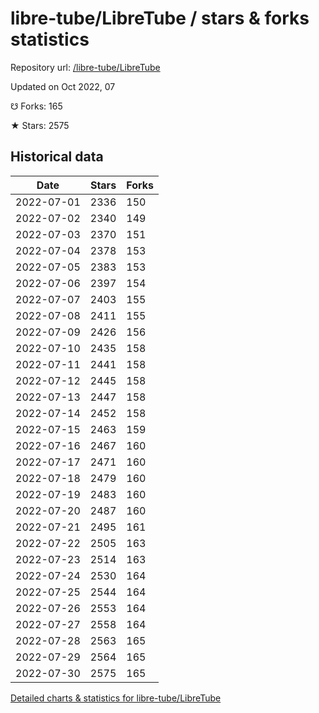 # libre-tube/LibreTube / stars & forks statistics

Repository url: [/libre-tube/LibreTube](https://github.com/libre-tube/LibreTube)

Updated on Oct 2022, 07

☋ Forks: 165

★ Stars: 2575

## Historical data
| Date | Stars | Forks |
|------|-------|-------|
| 2022-07-01 | 2336 | 150 | 
| 2022-07-02 | 2340 | 149 | 
| 2022-07-03 | 2370 | 151 | 
| 2022-07-04 | 2378 | 153 | 
| 2022-07-05 | 2383 | 153 | 
| 2022-07-06 | 2397 | 154 | 
| 2022-07-07 | 2403 | 155 | 
| 2022-07-08 | 2411 | 155 | 
| 2022-07-09 | 2426 | 156 | 
| 2022-07-10 | 2435 | 158 | 
| 2022-07-11 | 2441 | 158 | 
| 2022-07-12 | 2445 | 158 | 
| 2022-07-13 | 2447 | 158 | 
| 2022-07-14 | 2452 | 158 | 
| 2022-07-15 | 2463 | 159 | 
| 2022-07-16 | 2467 | 160 | 
| 2022-07-17 | 2471 | 160 | 
| 2022-07-18 | 2479 | 160 | 
| 2022-07-19 | 2483 | 160 | 
| 2022-07-20 | 2487 | 160 | 
| 2022-07-21 | 2495 | 161 | 
| 2022-07-22 | 2505 | 163 | 
| 2022-07-23 | 2514 | 163 | 
| 2022-07-24 | 2530 | 164 | 
| 2022-07-25 | 2544 | 164 | 
| 2022-07-26 | 2553 | 164 | 
| 2022-07-27 | 2558 | 164 | 
| 2022-07-28 | 2563 | 165 | 
| 2022-07-29 | 2564 | 165 | 
| 2022-07-30 | 2575 | 165 | 


[Detailed charts & statistics for libre-tube/LibreTube](https://reviewgithub.com/rep/libre-tube/LibreTube)
